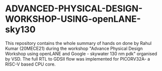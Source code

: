 # ADVANCED-PHYSICAL-DESIGN-WORKSHOP-USING-openLANE-sky130
This repository contains the whole summary of hands on done by Rahul Kumar (20MECE21) during the workshop "Advance Physical Design Workshop using openLANE and Google - skywater 130 nm pdk" organised by VSD. The full RTL to GDSII flow was implemented for PICORV32A- a RISC-V based CPU core.
